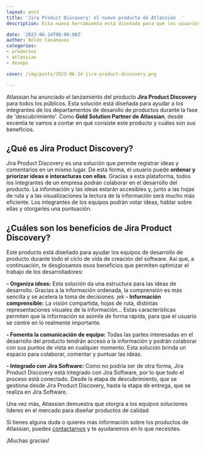 ```yaml
---
layout: post
title: 'Jira Product Discovery: el nuevo producto de Atlassian  '
description: Esta nueva herramienta está diseñada para que los usuarios gestionen las ideas de desarrollo de producto

date: '2023-06-14T08:00:00Z'
author: Belén Casanovas
categories:
- productos
- atlassian
- devops

cover: /img/posts/2023-06-14-jira-product-discovery.png

---
```


Atlassian ha anunciado el lanzamiento del producto **Jira Product Discovery** para todos los públicos. Esta solución está diseñada para ayudar a los integrantes de los departamentos de desarollo de productos durante la fase de 'descubrimiento'. Como **Gold Solution Partner de Atlassian**, desde excentia te vamos a contar en qué consiste este producto y cuáles son sus beneficios. 

## ¿Qué es Jira Product Discovery?
Jira Product Discovery es una solución que permite registrar ideas y comentarios en un mismo lugar. De esta forma, el usuario puede **ordenar y priorizar ideas e interacturas con ellas**. Gracias a esta plataforma, todos los integrantes de un empresa podrán colaborar en el desarrollo del producto. La información y las ideas estarán accesibles y, junto a las hojas de ruta y a las visualizaciones la lectura de la información será mucho más eficiente. Los integrantes de los equipos podrán votar ideas, hablar sobre ellas y otorgarles una puntuación. 

## ¿Cuáles son los beneficios de Jira Product Discovery?
Este producto está diseñado para ayudar los equipos de desarrollo de producto durante todo el ciclo de vida de creación del software. Así que, a continuación, te desglosamos esos beneficios que permiten optimizar el trabajo de los desarrolladores: 

**- Organiza ideas:** Esta solución da una estructura para las ideas de desarrollo. Gracias a la información ordenada, la comprensión es más sencilla y se acelera la toma de decisiones. 
jek
**- Información comprensible:** La visión compartida, hojas de ruta, distintas representaciones visuales de la información... Estas características permiten que la información se asimile de forma rápida, para que el usuario se centre en lo realmente importante. 

**- Fomenta la comunicación de equipo:** Todas las partes interesadas en el desarrollo del producto tendrán acceso a la información y podrán colaborar con sus puntos de vista en cualquier momento. Esta solución brinda un espacio para colaborar, comentar y puntuar las ideas. 

**- Integrado con Jira Software:** Como no podría ser de otra forma, Jira Product Discovery está integrado con Jira Software, por lo que todo el proceso está conectado. Desde la etapa de descubrimiento, que se gestiona desde Jira Product Discovery, hasta la etapa de entrega, que se realiza en Jira Software. 

Una vez más, Atlassian demuestra que otorgra a los equipos soluciones líderes en el mercado para diseñar productos de calidad. 

Si tienes alguna duda o quieres más información sobre los productos de Atlassian, puedes [contactarnos](/contacto) y te ayudaremos en lo que necesites. 

¡Muchas gracias!